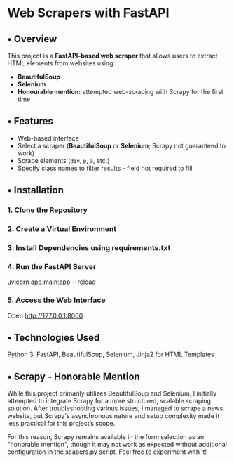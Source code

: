 # Web Scrapers with FastAPI

## • Overview  
This project is a **FastAPI-based web scraper** that allows users to extract HTML elements from websites using:  
- **BeautifulSoup**  
- **Selenium**
- **Honourable mention:** attempted web-scraping with Scrapy for the first time  

## • Features  
- Web-based interface 
- Select a scraper (**BeautifulSoup** or **Selenium**; Scrapy not guaranteed to work)  
- Scrape elements (`div`, `p`, `a`, etc.)  
- Specify class names to filter results - field not required to fill  

## • Installation  

### 1. Clone the Repository  

### 2. Create a Virtual Environment

### 3. Install Dependencies using requirements.txt

### 4. Run the FastAPI Server

  uvicorn app.main:app --reload

### 5. Access the Web Interface
Open http://127.0.0.1:8000

## • Technologies Used
Python 3, 
FastAPI, 
BeautifulSoup, 
Selenium, 
Jinja2 for HTML Templates

## • Scrapy - Honorable Mention
While this project primarily utilizes BeautifulSoup and Selenium, I initially attempted to integrate Scrapy for a more structured, scalable scraping solution. After troubleshooting various issues, I managed to scrape a news website, but Scrapy's asynchronous nature and setup complexity made it less practical for this project’s scope.

For this reason, Scrapy remains available in the form selection as an "honorable mention", though it may not work as expected without additional configuration in the scapers.py script. Feel free to experiment with it!
